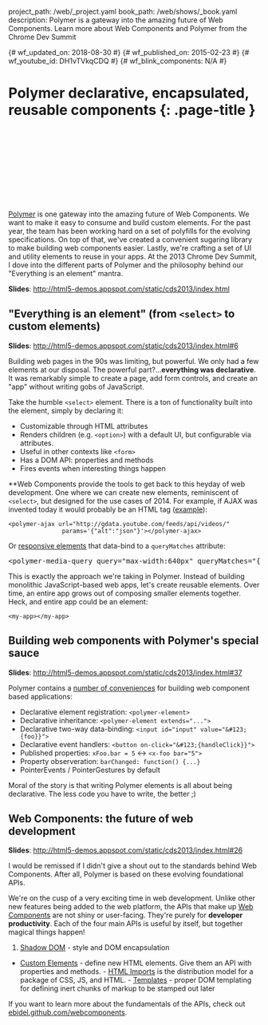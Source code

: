project_path: /web/_project.yaml book_path: /web/shows/_book.yaml description: Polymer is a gateway into the amazing future of Web Components. Learn more about Web Components and Polymer from the Chrome Dev Summit

{# wf_updated_on: 2018-08-30 #} {# wf_published_on: 2015-02-23 #} {# wf_youtube_id: DH1vTVkqCDQ #} {# wf_blink_components: N/A #}

# Polymer declarative, encapsulated, reusable components {: .page-title }

<div class="video-wrapper">
  <iframe class="devsite-embedded-youtube-video" data-video-id="DH1vTVkqCDQ"
          data-autohide="1" data-showinfo="0" frameborder="0" allowfullscreen>
  </iframe>
</div>

[Polymer](https://www.polymer-project.org/) is one gateway into the amazing future of Web Components. We want to make it easy to consume and build custom elements. For the past year, the team has been working hard on a set of polyfills for the evolving specifications. On top of that, we've created a convenient sugaring library to make building web components easier. Lastly, we're crafting a set of UI and utility elements to reuse in your apps. At the 2013 Chrome Dev Summit, I dove into the different parts of Polymer and the philosophy behind our "Everything is an element" mantra.

**Slides**: <http://html5-demos.appspot.com/static/cds2013/index.html>

## "Everything is an element" (from `<select>` to custom elements)

**Slides**: <http://html5-demos.appspot.com/static/cds2013/index.html#6>

Building web pages in the 90s was limiting, but powerful. We only had a few elements at our disposal. The powerful part?...**everything was declarative**. It was remarkably simple to create a page, add form controls, and create an "app" without writing gobs of JavaScript.

Take the humble `<select>` element. There is a ton of functionality built into the element, simply by declaring it:

- Customizable through HTML attributes
- Renders children (e.g. `<option>`) with a default UI, but configurable via attributes.
- Useful in other contexts like `<form>`
- Has a DOM API: properties and methods
- Fires events when interesting things happen

**Web Components provide the tools to get back to this heyday of web development. One where we can create new elements, reminiscent of `<select>`, but designed for the use cases of 2014. For example, if AJAX was invented today it would probably be an HTML tag ([example](http://html5-demos.appspot.com/static/cds2013/index.html#32)):

    <polymer-ajax url="http://gdata.youtube.com/feeds/api/videos/"
                   params='{"alt":"json"}'></polymer-ajax>
    

Or [responsive elements](http://html5-demos.appspot.com/static/cds2013/index.html#44) that data-bind to a `queryMatches` attribute:

<pre class="prettyprint">
&lt;polymer-media-query query="max-width:640px" queryMatches="&#123;{isPhone}}">&lt;/…
</pre>

This is exactly the approach we're taking in Polymer. Instead of building monolithic JavaScript-based web apps, let's create reusable elements. Over time, an entire app grows out of composing smaller elements together. Heck, and entire app could be an element:

    <my-app></my-app>
    

## Building web components with Polymer's special sauce

**Slides**: <http://html5-demos.appspot.com/static/cds2013/index.html#37>

Polymer contains a [number of conveniences](http://html5-demos.appspot.com/static/cds2013/index.html#39) for building web component based applications:

- Declarative element registration: `<polymer-element>`
- Declarative inheritance: `<polymer-element extends="...">`
- Declarative two-way data-binding: `<input id="input" value="&#123;{foo}}">`
- Declarative event handlers: `<button on-click="&#123;{handleClick}}">`
- Published properties: `xFoo.bar = 5` <-> `<x-foo bar="5">`
- Property observeration: `barChanged: function() {...}`
- PointerEvents / PointerGestures by default

Moral of the story is that writing Polymer elements is all about being declarative. The less code you have to write, the better ;)

## Web Components: the future of web development

**Slides**: <http://html5-demos.appspot.com/static/cds2013/index.html#26>

I would be remissed if I didn't give a shout out to the standards behind Web Components. After all, Polymer is based on these evolving foundational APIs.

We're on the cusp of a very exciting time in web development. Unlike other new features being added to the web platform, the APIs that make up [Web Components](http://www.w3.org/TR/components-intro/) are not shiny or user-facing. They're purely for **developer productivity**. Each of the four main APIs is useful by itself, but together magical things happen!

1. [Shadow DOM](https://www.polymer-project.org/platform/shadow-dom.html) - style and DOM encapsulation

- [Custom Elements](https://www.polymer-project.org/platform/custom-elements.html) - define new HTML elements. Give them an API with properties and methods. - [HTML Imports](https://www.polymer-project.org/platform/html-imports.html) is the distribution model for a package of CSS, JS, and HTML. - [Templates](https://www.polymer-project.org/platform/template.html) - proper DOM templating for defining inert chunks of markup to be stamped out later

If you want to learn more about the fundamentals of the APIs, check out [ebidel.github.com/webcomponents](https://ebidel.github.com/webcomponents).